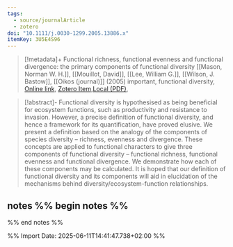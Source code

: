 ```yaml
---
tags:
  - source/journalArticle
  - zotero
doi: "10.1111/j.0030-1299.2005.13886.x"
itemKey: 3U5E4S96
---
```

>[!metadata]+
> Functional richness, functional evenness and functional divergence: the primary components of functional diversity
> [[Mason, Norman W. H.]], [[Mouillot, David]], [[Lee, William G.]], [[Wilson, J. Bastow]], 
> [[Oikos (journal)]] (2005)
> important, functional diversity, 
> [Online link](https://onlinelibrary.wiley.com/doi/abs/10.1111/j.0030-1299.2005.13886.x), [Zotero Item](zotero://select/library/items/3U5E4S96),[Local (PDF)](file://C:/Users/aburg/Documents/references/zotero/storage/DRINFJ2M/Mason2005_Functionalrichnessa.pdf), 


>[!abstract]-
>Functional diversity is hypothesised as being beneficial for ecosystem functions, such as productivity and resistance to invasion. However, a precise definition of functional diversity, and hence a framework for its quantification, have proved elusive. We present a definition based on the analogy of the components of species diversity – richness, evenness and divergence. These concepts are applied to functional characters to give three components of functional diversity – functional richness, functional evenness and functional divergence. We demonstrate how each of these components may be calculated. It is hoped that our definition of functional diversity and its components will aid in elucidation of the mechanisms behind diversity/ecosystem-function relationships.

## notes %% begin notes %% 
%% end notes %%

%% Import Date: 2025-06-11T14:41:47.738+02:00 %%
